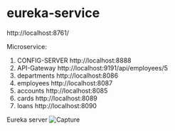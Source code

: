 # eureka-service

http://localhost:8761/

Microservice:
1. CONFIG-SERVER  http://localhost:8888
2. API-Gateway  http://localhost:9191/api/employees/5
3. departments  http://localhost:8086
4. employees  http://localhost:8087
5. accounts  http://localhost:8085
6. cards  http://localhost:8089
7. loans  http://localhost:8090

Eureka server
![Capture](https://github.com/SaveBank/eureka-service/assets/51233317/050b49c6-fbb3-4f60-99ab-e6a25bbfff92)
